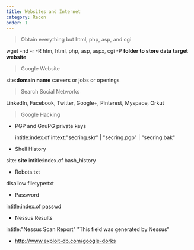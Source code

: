 ```yaml
---
title: Websites and Internet 
category: Recon
order: 1
---
```


>Obtain everything but html, php, asp, and cgi
	

wget -nd -r -R htm, html, php, asp, aspx, cgi -P **folder to store data** **target website**

>Google Website	


site:**domain name** careers or jobs or openings

> Search Social Networks


LinkedIn, Facebook, Twitter, Google+, Pinterest, Myspace, Orkut

>Google Hacking


* PGP and GnuPG private keys

	intitle:index.of intext:"secring.skr" \| "secring.pgp" \| "secring.bak"


* Shell History

site: **site** intitle:index.of bash_history


* Robots.txt

disallow filetype:txt



* Password	

intitle:index.of passwd



* Nessus Results

intitle:"Nessus Scan Report" "This field was generated by Nessus"



* http://www.exploit-db.com/google-dorks
